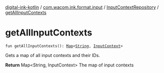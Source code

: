 [digital-ink-kotlin](../../index.md) / [com.wacom.ink.format.input](../index.md) / [InputContextRepository](index.md) / [getAllInputContexts](./get-all-input-contexts.md)

# getAllInputContexts

`fun getAllInputContexts(): `[`Map`](https://kotlinlang.org/api/latest/jvm/stdlib/kotlin.collections/-map/index.html)`<`[`String`](https://kotlinlang.org/api/latest/jvm/stdlib/kotlin/-string/index.html)`, `[`InputContext`](../-input-context/index.md)`>`

Gets a map of all input contexts and their IDs.

**Return**
Map&lt;String, InputContext&gt; The map of input contexts


